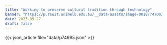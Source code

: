 ```yaml
---
title: "Working to preserve cultural tradition through technology"
banner: "https://pursuit.unimelb.edu.au/__data/assets/image/0018/74700/Working-to-preserve-cultural-tradition-through-technology-_50ab2e21-ddb3-40c1-9e92-6b8a883294e4.jpg"
date: 2023-09-27
draft: false
---
```


{{< json_article file="data/p74695.json" >}}